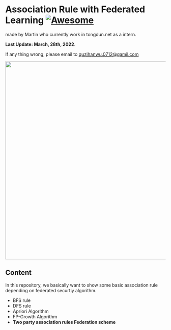 # Association Rule with Federated Learning [![Awesome](https://awesome.re/badge.svg)](https://awesome.re)

made by Martin who currently work in tongdun.net as a intern.

<strong>Last Update: March, 28th, 2022</strong>.	

If any thing wrong, please email to quzihanwu.0712@gamil.com

<img src="./fedml.jpg" width="620">

## Content
In this repository, we basically want to show some basic association rule depending on federated securtiy algorithm.
- BFS rule
- DFS rule
- Apriori Algorithm
- FP-Growth Algorithm
- <strong> Two party association rules Federation scheme <strong>
